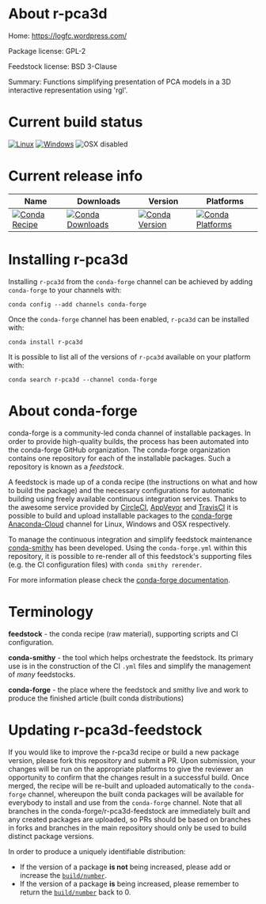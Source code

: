 About r-pca3d
=============

Home: https://logfc.wordpress.com/

Package license: GPL-2

Feedstock license: BSD 3-Clause

Summary: Functions simplifying presentation of PCA models in a 3D interactive representation using 'rgl'.



Current build status
====================

[![Linux](https://img.shields.io/circleci/project/github/conda-forge/r-pca3d-feedstock/master.svg?label=Linux)](https://circleci.com/gh/conda-forge/r-pca3d-feedstock)
[![Windows](https://img.shields.io/appveyor/ci/conda-forge/r-pca3d-feedstock/master.svg?label=Windows)](https://ci.appveyor.com/project/conda-forge/r-pca3d-feedstock/branch/master)
![OSX disabled](https://img.shields.io/badge/OSX-disabled-lightgrey.svg)

Current release info
====================

| Name | Downloads | Version | Platforms |
| --- | --- | --- | --- |
| [![Conda Recipe](https://img.shields.io/badge/recipe-r--pca3d-green.svg)](https://anaconda.org/conda-forge/r-pca3d) | [![Conda Downloads](https://img.shields.io/conda/dn/conda-forge/r-pca3d.svg)](https://anaconda.org/conda-forge/r-pca3d) | [![Conda Version](https://img.shields.io/conda/vn/conda-forge/r-pca3d.svg)](https://anaconda.org/conda-forge/r-pca3d) | [![Conda Platforms](https://img.shields.io/conda/pn/conda-forge/r-pca3d.svg)](https://anaconda.org/conda-forge/r-pca3d) |

Installing r-pca3d
==================

Installing `r-pca3d` from the `conda-forge` channel can be achieved by adding `conda-forge` to your channels with:

```
conda config --add channels conda-forge
```

Once the `conda-forge` channel has been enabled, `r-pca3d` can be installed with:

```
conda install r-pca3d
```

It is possible to list all of the versions of `r-pca3d` available on your platform with:

```
conda search r-pca3d --channel conda-forge
```


About conda-forge
=================

conda-forge is a community-led conda channel of installable packages.
In order to provide high-quality builds, the process has been automated into the
conda-forge GitHub organization. The conda-forge organization contains one repository
for each of the installable packages. Such a repository is known as a *feedstock*.

A feedstock is made up of a conda recipe (the instructions on what and how to build
the package) and the necessary configurations for automatic building using freely
available continuous integration services. Thanks to the awesome service provided by
[CircleCI](https://circleci.com/), [AppVeyor](https://www.appveyor.com/)
and [TravisCI](https://travis-ci.org/) it is possible to build and upload installable
packages to the [conda-forge](https://anaconda.org/conda-forge)
[Anaconda-Cloud](https://anaconda.org/) channel for Linux, Windows and OSX respectively.

To manage the continuous integration and simplify feedstock maintenance
[conda-smithy](https://github.com/conda-forge/conda-smithy) has been developed.
Using the ``conda-forge.yml`` within this repository, it is possible to re-render all of
this feedstock's supporting files (e.g. the CI configuration files) with ``conda smithy rerender``.

For more information please check the [conda-forge documentation](https://conda-forge.org/docs/).

Terminology
===========

**feedstock** - the conda recipe (raw material), supporting scripts and CI configuration.

**conda-smithy** - the tool which helps orchestrate the feedstock.
                   Its primary use is in the construction of the CI ``.yml`` files
                   and simplify the management of *many* feedstocks.

**conda-forge** - the place where the feedstock and smithy live and work to
                  produce the finished article (built conda distributions)


Updating r-pca3d-feedstock
==========================

If you would like to improve the r-pca3d recipe or build a new
package version, please fork this repository and submit a PR. Upon submission,
your changes will be run on the appropriate platforms to give the reviewer an
opportunity to confirm that the changes result in a successful build. Once
merged, the recipe will be re-built and uploaded automatically to the
`conda-forge` channel, whereupon the built conda packages will be available for
everybody to install and use from the `conda-forge` channel.
Note that all branches in the conda-forge/r-pca3d-feedstock are
immediately built and any created packages are uploaded, so PRs should be based
on branches in forks and branches in the main repository should only be used to
build distinct package versions.

In order to produce a uniquely identifiable distribution:
 * If the version of a package **is not** being increased, please add or increase
   the [``build/number``](https://conda.io/docs/user-guide/tasks/build-packages/define-metadata.html#build-number-and-string).
 * If the version of a package **is** being increased, please remember to return
   the [``build/number``](https://conda.io/docs/user-guide/tasks/build-packages/define-metadata.html#build-number-and-string)
   back to 0.
